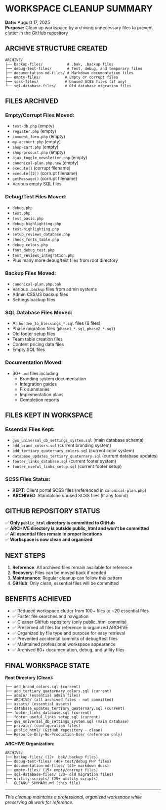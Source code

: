 # WORKSPACE CLEANUP SUMMARY
**Date:** August 17, 2025  
**Purpose:** Clean up workspace by archiving unnecessary files to prevent clutter in the GitHub repository

## ARCHIVE STRUCTURE CREATED

```
ARCHIVE/
├── backup-files/           # .bak, .backup files
├── debug-test-files/       # Test, debug, and temporary files
├── documentation-md-files/ # Markdown documentation files
├── empty-files/           # Empty or corrupt files
├── scss-files/            # Unused SCSS files (if any)
└── sql-database-files/    # Old database migration files
```

## FILES ARCHIVED

### Empty/Corrupt Files Moved:
- `test-db.php` (empty)
- `register.php` (empty) 
- `comment_form.php` (empty)
- `my-account.php` (empty)
- `shop-cart.php` (empty)
- `shop-product.php` (empty)
- `ajax_toggle_newsletter.php` (empty)
- `canonical-plan.php.new` (empty)
- `execute()` (corrupt filename)
- `execute([2])` (corrupt filename)
- `getMessage()` (corrupt filename)
- Various empty SQL files

### Debug/Test Files Moved:
- `debug.php`
- `test.php`
- `test_basic.php`
- `debug-highlighting.php`
- `test-highlighting.php`
- `setup_reviews_database.php`
- `check_fonts_table.php`
- `debug_colors.php`
- `font_debug_test.php`
- `test_reviews_integration.php`
- Plus many more debug/test files from root directory

### Backup Files Moved:
- `canonical-plan.php.bak`
- Various `.backup` files from admin systems
- Admin CSS/JS backup files
- Settings backup files

### SQL Database Files Moved:
- All `burden_to_blessings_*.sql` files (6 files)
- Phase migration files (`phase1_*.sql`, `phase2_*.sql`)
- Old footer setup files
- Team table creation files
- Content pricing data files
- Empty SQL files

### Documentation Moved:
- 30+ `.md` files including:
  - Branding system documentation
  - Integration guides
  - Fix summaries
  - Implementation plans
  - Completion reports

## FILES KEPT IN WORKSPACE

### Essential Files Kept:
- `gws_universal_db_settings_system.sql` (main database schema)
- `add_brand_colors.sql` (current branding system)
- `add_tertiary_quaternary_colors.sql` (current color system)
- `database_updates_tertiary_quaternary.sql` (current database updates)
- `footer_links_database.sql` (current footer system)
- `footer_useful_links_setup.sql` (current footer setup)

### SCSS Files Status:
- **KEPT**: Client portal SCSS files (referenced in `canonical-plan.php`)
- **ARCHIVED**: Standalone unused SCSS files (if any found)

## GITHUB REPOSITORY STATUS

✅ **Only `public_html` directory is committed to GitHub**  
✅ **ARCHIVE directory is outside public_html and won't be committed**  
✅ **All essential files remain in proper locations**  
✅ **Workspace is now clean and organized**

## NEXT STEPS

1. **Reference**: All archived files remain available for reference
2. **Recovery**: Files can be moved back if needed
3. **Maintenance**: Regular cleanup can follow this pattern
4. **GitHub**: Only clean, essential files will be committed

## BENEFITS ACHIEVED

- ✅ Reduced workspace clutter from 100+ files to ~20 essential files
- ✅ Faster file searches and navigation  
- ✅ Cleaner GitHub repository (only public_html commits)
- ✅ Preserved all files for reference in organized ARCHIVE
- ✅ Organized by file type and purpose for easy retrieval
- ✅ Prevented accidental commits of debug/test files
- ✅ Maintained professional workspace appearance
- ✅ Archived 80+ documentation, debug, and utility files

## FINAL WORKSPACE STATE

**Root Directory (Clean):**
```
├── add_brand_colors.sql (current)
├── add_tertiary_quaternary_colors.sql (current)  
├── admin/ (essential admin files)
├── ARCHIVE/ (all archived files - not committed)
├── assets/ (essential assets)
├── database_updates_tertiary_quaternary.sql (current)
├── footer_links_database.sql (current)
├── footer_useful_links_setup.sql (current)
├── gws_universal_db_settings_system.sql (main database)
├── private/ (configuration files)
├── public_html/ (GitHub repository - clean)
└── Resource-Only-No-Production-Use/ (reference only)
```

**ARCHIVE Organization:**
```
ARCHIVE/
├── backup-files/ (12+ .bak/.backup files)
├── debug-test-files/ (40+ test/debug PHP files)
├── documentation-md-files/ (45+ markdown docs)
├── empty-files/ (15+ empty/corrupt files)
├── sql-database-files/ (20+ old migration files)
├── utility-scripts/ (25+ utility scripts)
└── CLEANUP_SUMMARY.md (this file)
```

---
*This cleanup maintains a professional, organized workspace while preserving all work for reference.*
